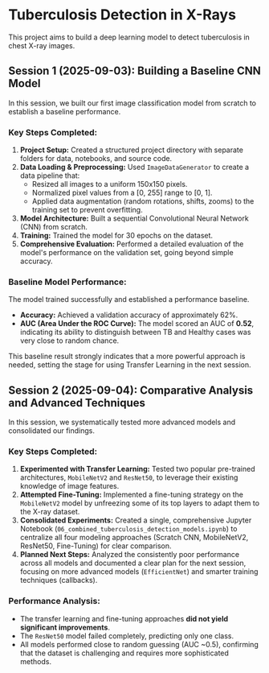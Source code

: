 # Tuberculosis Detection in X-Rays

This project aims to build a deep learning model to detect tuberculosis in chest X-ray images.

## Session 1 (2025-09-03): Building a Baseline CNN Model

In this session, we built our first image classification model from scratch to establish a baseline performance.

### Key Steps Completed:
1.  **Project Setup:** Created a structured project directory with separate folders for data, notebooks, and source code.
2.  **Data Loading & Preprocessing:** Used `ImageDataGenerator` to create a data pipeline that:
    *   Resized all images to a uniform 150x150 pixels.
    *   Normalized pixel values from a [0, 255] range to [0, 1].
    *   Applied data augmentation (random rotations, shifts, zooms) to the training set to prevent overfitting.
3.  **Model Architecture:** Built a sequential Convolutional Neural Network (CNN) from scratch.
4.  **Training:** Trained the model for 30 epochs on the dataset.
5.  **Comprehensive Evaluation:** Performed a detailed evaluation of the model's performance on the validation set, going beyond simple accuracy.

### Baseline Model Performance:
The model trained successfully and established a performance baseline.
*   **Accuracy:** Achieved a validation accuracy of approximately 62%.
*   **AUC (Area Under the ROC Curve):** The model scored an AUC of **0.52**, indicating its ability to distinguish between TB and Healthy cases was very close to random chance.

This baseline result strongly indicates that a more powerful approach is needed, setting the stage for using Transfer Learning in the next session.

## Session 2 (2025-09-04): Comparative Analysis and Advanced Techniques

In this session, we systematically tested more advanced models and consolidated our findings.

### Key Steps Completed:
1.  **Experimented with Transfer Learning:** Tested two popular pre-trained architectures, `MobileNetV2` and `ResNet50`, to leverage their existing knowledge of image features.
2.  **Attempted Fine-Tuning:** Implemented a fine-tuning strategy on the `MobileNetV2` model by unfreezing some of its top layers to adapt them to the X-ray dataset.
3.  **Consolidated Experiments:** Created a single, comprehensive Jupyter Notebook (`06_combined_tuberculosis_detection_models.ipynb`) to centralize all four modeling approaches (Scratch CNN, MobileNetV2, ResNet50, Fine-Tuning) for clear comparison.
4.  **Planned Next Steps:** Analyzed the consistently poor performance across all models and documented a clear plan for the next session, focusing on more advanced models (`EfficientNet`) and smarter training techniques (callbacks).

### Performance Analysis:
*   The transfer learning and fine-tuning approaches **did not yield significant improvements**.
*   The `ResNet50` model failed completely, predicting only one class.
*   All models performed close to random guessing (AUC ~0.5), confirming that the dataset is challenging and requires more sophisticated methods.